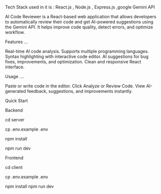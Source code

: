 
Tech Stack used in it is : React.js , Node.js , Express.js ,google Gemini API


AI Code Reviewer is a React-based web application that allows developers to automatically review their code and get AI-powered suggestions using the Gemini API. It helps improve code quality, detect errors, and optimize workflow.

Features ...

Real-time AI code analysis.
Supports multiple programming languages.
Syntax highlighting with interactive code editor.
AI suggestions for bug fixes, improvements, and optimization.
Clean and responsive React interface.

Usage ....

Paste or write code in the editor.
Click Analyze or Review Code.
View AI-generated feedback, suggestions, and improvements instantly.

Quick Start

Backend

cd server

cp .env.example .env

npm install

npm run dev


Frontend

cd client

cp .env.example .env

npm install
npm run dev
